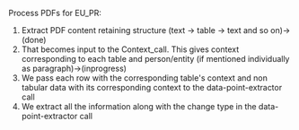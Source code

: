 Process PDFs for EU_PR:
  1. Extract PDF content retaining structure (text -> table -> text and so on)->(done)
  2. That becomes input to the Context_call. This gives context corresponding to each table and person/entity (if mentioned individually as paragraph)->(inprogress)
  3. We pass each row with the corresponding table's context and non tabular data with its corresponding context to the data-point-extractor call
  4. We extract all the information along with the change type in the data-point-extractor call
